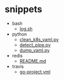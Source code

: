 # snippets

* bash
    * [log.sh](bash/log.sh)
* python
    * [clean_k8s_yaml.py](python/clean_k8s_yaml.py)
    * [detect_pipe.py](python/detect_pipe.py)
    * [dump_yaml.py](python/dump_yaml.py)
* redis
    * [README.md](redis/README.md)
* travis
    * [go-project.yml](travis/go-project.yml)
